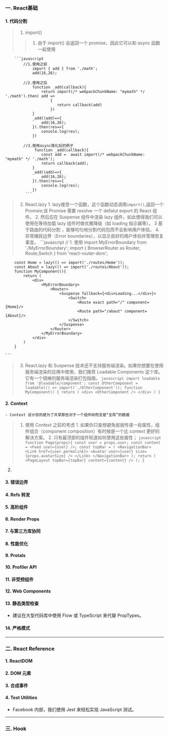 ### 一. React基础
#### 1. 代码分割
> 1. import()  
>> 1. 由于 import() 会返回一个 promise，因此它可以和 async 函数一起使用

        ```javascript   
            //1.使用之前        
                import { add } from './math';
                add(16,26);

            //2.使用之后
                function _add(callback){
                    return import(/* webpackChunkName: "mymath" */ './math').then( add => 
                        {
                           return callback(add)
                        })
                }        
                _add((add)=>{
                    add(16,26);
                }).then(res=>{
                    console.log(res);
                })

            //3.使用async简化后的例子
                 function _add(callback){
                    const add =  await import(/* webpackChunkName: "mymath" */ './math');
                    return callback(add);
                }        
                _add((add)=>{
                    add(16,26);
                }).then(res=>{
                    console.log(res);
                })
             ```
> 2. React.lazy
    1. lazy接受一个函数，这个函数动态调用`import()`,返回一个Promsie;该 Promise 需要 resolve 一个 defalut export 的 React 组件。
    2. 然后应在 Suspense 组件中渲染 lazy 组件，如此使得我们可以使用在等待加载 lazy 组件时做优雅降级（如 loading 指示器等）。
    3  基于路由的代码分割 ，能够均匀地分割代码包而不会影响用户体验。
    4. 异常捕获边界（Error boundaries），以显示良好的用户体验并管理恢复事宜。
    ```javascript
    // 1. 使用
        import MyErrorBoundary from './MyErrorBoundary';
        import { BrowserRouter as Router, Route,Switch } from 'react-router-dom';
        
        const Home = lazy(() => import('./routes/Home'));
        const About = lazy(() => import('./routes/About'));
        function MyComponent(){
            return (
                <div>
                    <MyErrorBoundary>
                        <Router>
                            <Suspense fallback={<div>Loading...</div>}>
                                <Switch>
                                    <Route exact path="/" component={Home}/>
                                    <Route path="/about" component={About}/>
                                </Switch>
                            </Suspense>
                        </Router>
                    </MyErrorBoundary>
                </div>
            )
        } 
    
    ```
> 3. React.lazy 和 Suspense 技术还不支持服务端渲染。如果你想要在使用服务端渲染的应用中使用，我们推荐 Loadable Components 这个库。它有一个很棒的服务端渲染打包指南。
    ```javascript
        import loadable from '@loadable/component';
        const OtherComponent = loadable(() => import('./OtherComponent'));
        function MyComponent() {
          return (
            <div>
              <OtherComponent />
            </div>
          )
        }
    ```
#### 2. Context
    - Context 设计目的是为了共享那些对于一个组件树而言是“全局”的数据
> 1. 使用 Context 之前的考虑
    1. 如果你只是想避免层层传递一些属性，组件组合（component composition）有时候是一个比 context 更好的解决方案。
    2. 只有最顶部的组件知道如何使用这些属性；
    ```javascript
        function Page(props){
            const user = props.user;
            const content = <Feed user={user} />;
            const topBar = (
                <NavigationBar>
                    <Link href={user.permalink}>
                        <Avatar user={user} size={props.avatarSize} />
                    </Link>
                </NavigationBar>
            );
            return (
                <PageLayout
                  topBar={topBar}
                  content={content}
                />
            );
        }
    ```
2. 
#### 3. 错误边界
#### 4. Refs 转发
#### 5. 高阶组件
#### 6. Render Props
#### 7. 与第三方库协同
#### 8. 性能优化
#### 9. Protals
#### 10. Profiler API
#### 11. 非受控组件
#### 12. Web Components
#### 13. 静态类型检查
- 建议在大型代码库中使用 Flow 或 TypeScript 来代替 PropTypes。
#### 14. 严格模式

***
### 二. React Reference
#### 1. ReactDOM
#### 2. DOM 元素
#### 3. 合成事件
#### 4. Test Utilities
-  Facebook 内部，我们使用 Jest 来轻松实现 JavaScript 测试。
***

### 三. Hook
#### 
####
####
